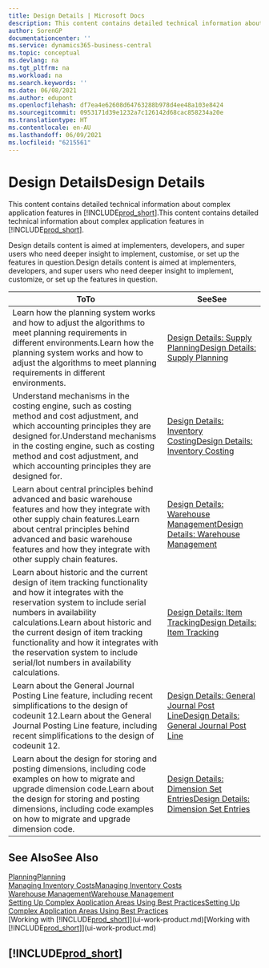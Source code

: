 ```yaml
---
title: Design Details | Microsoft Docs
description: This content contains detailed technical information about complex application features in Business Central.
author: SorenGP
documentationcenter: ''
ms.service: dynamics365-business-central
ms.topic: conceptual
ms.devlang: na
ms.tgt_pltfrm: na
ms.workload: na
ms.search.keywords: ''
ms.date: 06/08/2021
ms.author: edupont
ms.openlocfilehash: df7ea4e62608d64763288b978d4ee48a103e8424
ms.sourcegitcommit: 0953171d39e1232a7c126142d68cac858234a20e
ms.translationtype: HT
ms.contentlocale: en-AU
ms.lasthandoff: 06/09/2021
ms.locfileid: "6215561"
---
```

# <a name="design-details"></a><span data-ttu-id="96348-103">Design Details</span><span class="sxs-lookup"><span data-stu-id="96348-103">Design Details</span></span>
<span data-ttu-id="96348-104">This content contains detailed technical information about complex application features in [!INCLUDE[prod_short](includes/prod_short.md)].</span><span class="sxs-lookup"><span data-stu-id="96348-104">This content contains detailed technical information about complex application features in [!INCLUDE[prod_short](includes/prod_short.md)].</span></span>  

 <span data-ttu-id="96348-105">Design details content is aimed at implementers, developers, and super users who need deeper insight to implement, customise, or set up the features in question.</span><span class="sxs-lookup"><span data-stu-id="96348-105">Design details content is aimed at implementers, developers, and super users who need deeper insight to implement, customize, or set up the features in question.</span></span>  

|<span data-ttu-id="96348-106">**To**</span><span class="sxs-lookup"><span data-stu-id="96348-106">**To**</span></span>|<span data-ttu-id="96348-107">**See**</span><span class="sxs-lookup"><span data-stu-id="96348-107">**See**</span></span>|  
|------------|-------------|  
|<span data-ttu-id="96348-108">Learn how the planning system works and how to adjust the algorithms to meet planning requirements in different environments.</span><span class="sxs-lookup"><span data-stu-id="96348-108">Learn how the planning system works and how to adjust the algorithms to meet planning requirements in different environments.</span></span>|[<span data-ttu-id="96348-109">Design Details: Supply Planning</span><span class="sxs-lookup"><span data-stu-id="96348-109">Design Details: Supply Planning</span></span>](design-details-supply-planning.md)|  
|<span data-ttu-id="96348-110">Understand mechanisms in the costing engine, such as costing method and cost adjustment, and which accounting principles they are designed for.</span><span class="sxs-lookup"><span data-stu-id="96348-110">Understand mechanisms in the costing engine, such as costing method and cost adjustment, and which accounting principles they are designed for.</span></span>|[<span data-ttu-id="96348-111">Design Details: Inventory Costing</span><span class="sxs-lookup"><span data-stu-id="96348-111">Design Details: Inventory Costing</span></span>](design-details-inventory-costing.md)|  
|<span data-ttu-id="96348-112">Learn about central principles behind advanced and basic warehouse features and how they integrate with other supply chain features.</span><span class="sxs-lookup"><span data-stu-id="96348-112">Learn about central principles behind advanced and basic warehouse features and how they integrate with other supply chain features.</span></span>|[<span data-ttu-id="96348-113">Design Details: Warehouse Management</span><span class="sxs-lookup"><span data-stu-id="96348-113">Design Details: Warehouse Management</span></span>](design-details-warehouse-management.md)|  
|<span data-ttu-id="96348-114">Learn about historic and the current design of item tracking functionality and how it integrates with the reservation system to include serial numbers in availability calculations.</span><span class="sxs-lookup"><span data-stu-id="96348-114">Learn about historic and the current design of item tracking functionality and how it integrates with the reservation system to include serial/lot numbers in availability calculations.</span></span>|[<span data-ttu-id="96348-115">Design Details: Item Tracking</span><span class="sxs-lookup"><span data-stu-id="96348-115">Design Details: Item Tracking</span></span>](design-details-item-tracking.md)|  
|<span data-ttu-id="96348-116">Learn about the General Journal Posting Line feature, including recent simplifications to the design of codeunit 12.</span><span class="sxs-lookup"><span data-stu-id="96348-116">Learn about the General Journal Posting Line feature, including recent simplifications to the design of codeunit 12.</span></span>|[<span data-ttu-id="96348-117">Design Details: General Journal Post Line</span><span class="sxs-lookup"><span data-stu-id="96348-117">Design Details: General Journal Post Line</span></span>](design-details-general-journal-post-line.md)|
|<span data-ttu-id="96348-118">Learn about the design for storing and posting dimensions, including code examples on how to migrate and upgrade dimension code.</span><span class="sxs-lookup"><span data-stu-id="96348-118">Learn about the design for storing and posting dimensions, including code examples on how to migrate and upgrade dimension code.</span></span>|[<span data-ttu-id="96348-119">Design Details: Dimension Set Entries</span><span class="sxs-lookup"><span data-stu-id="96348-119">Design Details: Dimension Set Entries</span></span>](design-details-dimension-set-entries-overview.md)|

## <a name="see-also"></a><span data-ttu-id="96348-120">See Also</span><span class="sxs-lookup"><span data-stu-id="96348-120">See Also</span></span>

[<span data-ttu-id="96348-121">Planning</span><span class="sxs-lookup"><span data-stu-id="96348-121">Planning</span></span>](production-planning.md)  
[<span data-ttu-id="96348-122">Managing Inventory Costs</span><span class="sxs-lookup"><span data-stu-id="96348-122">Managing Inventory Costs</span></span>](finance-manage-inventory-costs.md)  
[<span data-ttu-id="96348-123">Warehouse Management</span><span class="sxs-lookup"><span data-stu-id="96348-123">Warehouse Management</span></span>](warehouse-manage-warehouse.md)  
[<span data-ttu-id="96348-124">Setting Up Complex Application Areas Using Best Practices</span><span class="sxs-lookup"><span data-stu-id="96348-124">Setting Up Complex Application Areas Using Best Practices</span></span>](set-up-complex-application-areas-using-best-practices.md)  
<span data-ttu-id="96348-125">[Working with [!INCLUDE[prod_short](includes/prod_short.md)]](ui-work-product.md)</span><span class="sxs-lookup"><span data-stu-id="96348-125">[Working with [!INCLUDE[prod_short](includes/prod_short.md)]](ui-work-product.md)</span></span>  

## [!INCLUDE[prod_short](includes/free_trial_md.md)]  
